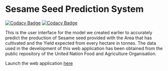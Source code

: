 # Sesame Seed Prediction System

[![Codacy Badge](https://api.codacy.com/project/badge/Grade/c26498d51e974d8596402ccd3e7cbcf5)](https://app.codacy.com/gh/ahmed14-cell/prediction-system?utm_source=github.com&utm_medium=referral&utm_content=ahmed14-cell/prediction-system&utm_campaign=Badge_Grade)
[![Codacy Badge](https://api.codacy.com/project/badge/Grade/277de83d099940ceabfe25ed83cefbfa)](https://app.codacy.com/gh/ahmed14-cell/prediction-system?utm_source=github.com&utm_medium=referral&utm_content=ahmed14-cell/prediction-system&utm_campaign=Badge_Grade)

This is the user interface for the model we created earlier to accurately 
predict the production of Sesame seed provided with the Area that has 
cultivated and the Yield expected from every hectare in tonnes.
The data used in the development of this web application has been obtained
from the public repository of the United Nation Food and Agriculture 
Organisation. 

Launch the web application [here](https://sesame-prediction.herokuapp.com/)
